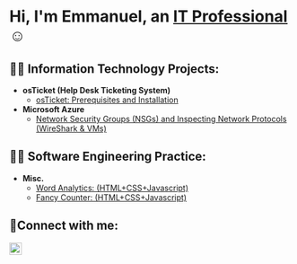 <h1>Hi, I'm Emmanuel, an <a href="https://linkedin.com/in/eokoroii">IT Professional</a>☺</h1>

<h2>👨‍💻 Information Technology Projects:</h2>

- <b>osTicket (Help Desk Ticketing System)</b>
  - [osTicket: Prerequisites and Installation](https://github.com/eokoroii/osticket-prereqs)
- <b>Microsoft Azure</b>
  - [Network Security Groups (NSGs) and Inspecting Network Protocols (WireShark & VMs)](https://github.com/eokoroii/azure-network-protocols)

<h2>👨‍💻 Software Engineering Practice:</h2>

- <b>Misc.</b>
  - [Word Analytics: (HTML+CSS+Javascript)](https://yojxmbo.github.io/Word-Analytics/)
  - [Fancy Counter: (HTML+CSS+Javascript)](https://yojxmbo.github.io/Fancy-Counter/)
<h2>🤳Connect with me:</h2>

[<img align="left" alt="Emmanuel | LinkedIn" width="22px" src="https://cdn.jsdelivr.net/npm/simple-icons@v3/icons/linkedin.svg" />][linkedin]

[linkedin]: https://linkedin.com/in/eokoroii
